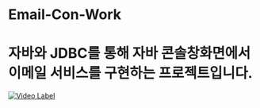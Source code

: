 # Email-Con-Work
# 자바와 JDBC를 통해 자바 콘솔창화면에서 이메일 서비스를 구현하는 프로젝트입니다.

[![Video Label](http://img.youtube.com/vi/'ywuh7XYNA3c'/0.jpg)](https://youtu.be/'ywuh7XYNA3c')
